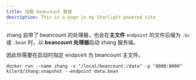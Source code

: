 ```yaml
---
title: 加载 beancount 数据
description: This is a page in my Starlight-powered site
---
```



zhang 自带了 beancount 的处理器，也会在**主文件** `endpoint` 的文件后缀为 `.bc` 或 `.bean` 时，以 **beancount 处理器**启动
zhang 服务端。

因此你需要在启动时指定 endpoint 为 beancount 主文件。

```shell
docker run --name zhang -v "/local/beancount:/data" -p "8000:8000" kilerd/zhang:snapshot --endpoint data.bean
```